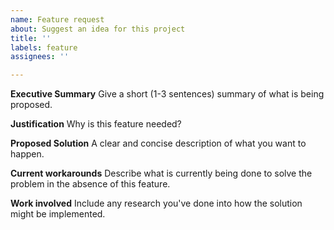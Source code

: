```yaml
---
name: Feature request
about: Suggest an idea for this project
title: ''
labels: feature
assignees: ''

---
```


**Executive Summary**
Give a short (1-3 sentences) summary of what is being proposed.

**Justification**
Why is this feature needed?

**Proposed Solution**
A clear and concise description of what you want to happen.

**Current workarounds**
Describe what is currently being done to solve the problem in the absence of this feature.

**Work involved**
Include any research you've done into how the solution might be implemented.
